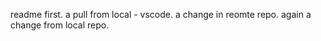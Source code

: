 readme first.
a pull from local - vscode.
a change in reomte repo.
again a change from local repo.

